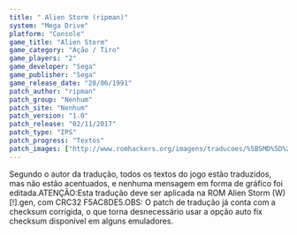 ```yaml
---
title: " Alien Storm (ripman)"
system: "Mega Drive"
platform: "Console"
game_title: "Alien Storm"
game_category: "Ação / Tiro"
game_players: "2"
game_developer: "Sega"
game_publisher: "Sega"
game_release_date: "28/06/1991"
patch_author: "ripman"
patch_group: "Nenhum"
patch_site: "Nenhum"
patch_version: "1.0"
patch_release: "02/11/2017"
patch_type: "IPS"
patch_progress: "Textos"
patch_images: ["http://www.romhackers.org/imagens/traducoes/%5BSMD%5D%20Alien%20Storm%20-%20ripman%20-%201.png","http://www.romhackers.org/imagens/traducoes/%5BSMD%5D%20Alien%20Storm%20-%20ripman%20-%202.png","http://www.romhackers.org/imagens/traducoes/%5BSMD%5D%20Alien%20Storm%20-%20ripman%20-%203.png"]
---
```

Segundo o autor da tradução, todos os textos do jogo estão traduzidos, mas não estão acentuados, e nenhuma mensagem em forma de gráfico foi editada.ATENÇÃO:Esta tradução deve ser aplicada na ROM Alien Storm (W) [!].gen, com CRC32 F5AC8DE5.OBS: O patch de tradução já conta com a checksum corrigida, o que torna desnecessário usar a opção auto fix checksum disponível em alguns emuladores.